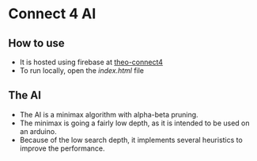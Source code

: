 # Connect 4 AI

## How to use

- It is hosted using firebase at [theo-connect4](https://theo-connect4.web.app/)
- To run locally, open the _index.html_ file

## The AI

- The AI is a minimax algorithm with alpha-beta pruning.
- The minimax is going a fairly low depth, as it is intended to be used on an arduino.
- Because of the low search depth, it implements several heuristics to improve the performance.
